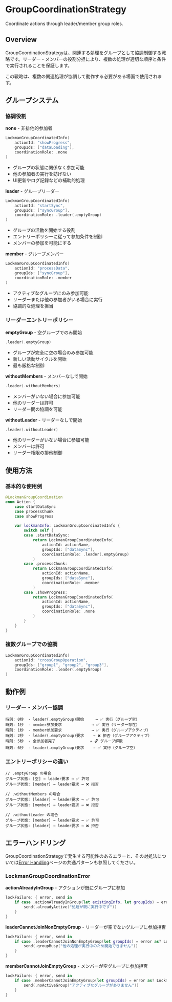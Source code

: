 # GroupCoordinationStrategy

Coordinate actions through leader/member group roles.

## Overview

GroupCoordinationStrategyは、関連する処理をグループとして協調制御する戦略です。リーダー・メンバーの役割分担により、複数の処理が適切な順序と条件で実行されることを保証します。

この戦略は、複数の関連処理が協調して動作する必要がある場面で使用されます。

## グループシステム

### 協調役割

**none** - 非排他的参加者

```swift
LockmanGroupCoordinatedInfo(
    actionId: "showProgress",
    groupIds: ["dataLoading"],
    coordinationRole: .none
)
```

- グループの状態に関係なく参加可能
- 他の参加者の実行を妨げない
- UI更新やログ記録などの補助的処理

**leader** - グループリーダー

```swift
LockmanGroupCoordinatedInfo(
    actionId: "startSync",
    groupIds: ["syncGroup"],
    coordinationRole: .leader(.emptyGroup)
)
```

- グループの活動を開始する役割
- エントリーポリシーに従って参加条件を制御
- メンバーの参加を可能にする

**member** - グループメンバー

```swift
LockmanGroupCoordinatedInfo(
    actionId: "processData", 
    groupIds: ["syncGroup"],
    coordinationRole: .member
)
```

- アクティブなグループにのみ参加可能
- リーダーまたは他の参加者がいる場合に実行
- 協調的な処理を担当

### リーダーエントリーポリシー

**emptyGroup** - 空グループでのみ開始

```swift
.leader(.emptyGroup)
```

- グループが完全に空の場合のみ参加可能
- 新しい活動サイクルを開始
- 最も厳格な制御

**withoutMembers** - メンバーなしで開始

```swift
.leader(.withoutMembers)
```

- メンバーがいない場合に参加可能
- 他のリーダーは許可
- リーダー間の協調を可能

**withoutLeader** - リーダーなしで開始

```swift
.leader(.withoutLeader)
```

- 他のリーダーがいない場合に参加可能
- メンバーは許可
- リーダー権限の排他制御

## 使用方法

### 基本的な使用例

```swift
@LockmanGroupCoordination
enum Action {
    case startDataSync
    case processChunk
    case showProgress
    
    var lockmanInfo: LockmanGroupCoordinatedInfo {
        switch self {
        case .startDataSync:
            return LockmanGroupCoordinatedInfo(
                actionId: actionName,
                groupIds: ["dataSync"],
                coordinationRole: .leader(.emptyGroup)
            )
        case .processChunk:
            return LockmanGroupCoordinatedInfo(
                actionId: actionName,
                groupIds: ["dataSync"],
                coordinationRole: .member
            )
        case .showProgress:
            return LockmanGroupCoordinatedInfo(
                actionId: actionName,
                groupIds: ["dataSync"],
                coordinationRole: .none
            )
        }
    }
}
```

### 複数グループでの協調

```swift
LockmanGroupCoordinatedInfo(
    actionId: "crossGroupOperation",
    groupIds: ["group1", "group2", "group3"],
    coordinationRole: .leader(.emptyGroup)
)
```

## 動作例

### リーダー・メンバー協調

```
時刻: 0秒  - leader(.emptyGroup)開始     → ✅ 実行（グループ空）
時刻: 1秒  - member参加要求             → ✅ 実行（リーダー存在）
時刻: 1秒  - member参加要求             → ✅ 実行（グループアクティブ）
時刻: 2秒  - leader(.emptyGroup)要求    → ❌ 拒否（グループアクティブ）
時刻: 5秒  - 全参加者完了               → 🔓 グループ解散
時刻: 6秒  - leader(.emptyGroup)要求    → ✅ 実行（グループ空）
```

### エントリーポリシーの違い

```
// .emptyGroup の場合
グループ状態: [空] → leader要求 → ✅ 許可
グループ状態: [member] → leader要求 → ❌ 拒否

// .withoutMembers の場合  
グループ状態: [leader] → leader要求 → ✅ 許可
グループ状態: [member] → leader要求 → ❌ 拒否

// .withoutLeader の場合
グループ状態: [member] → leader要求 → ✅ 許可
グループ状態: [leader] → leader要求 → ❌ 拒否
```

## エラーハンドリング

GroupCoordinationStrategyで発生する可能性のあるエラーと、その対処法については[Error Handling](<doc:ErrorHandling>)ページの共通パターンも参照してください。

### LockmanGroupCoordinationError

**actionAlreadyInGroup** - アクションが既にグループに参加

```swift
lockFailure: { error, send in
    if case .actionAlreadyInGroup(let existingInfo, let groupIds) = error as? LockmanGroupCoordinationError {
        send(.alreadyActive("処理が既に実行中です"))
    }
}
```

**leaderCannotJoinNonEmptyGroup** - リーダーが空でないグループに参加拒否

```swift
lockFailure: { error, send in
    if case .leaderCannotJoinNonEmptyGroup(let groupIds) = error as? LockmanGroupCoordinationError {
        send(.groupBusy("他の処理が実行中のため開始できません"))
    }
}
```

**memberCannotJoinEmptyGroup** - メンバーが空グループに参加拒否

```swift
lockFailure: { error, send in
    if case .memberCannotJoinEmptyGroup(let groupIds) = error as? LockmanGroupCoordinationError {
        send(.noActiveGroup("アクティブなグループがありません"))
    }
}
```

